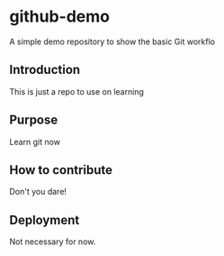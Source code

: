 # github-demo
A simple demo repository to show the basic Git workflo

## Introduction
This is just a repo to use on learning

## Purpose
Learn git now

## How to contribute
Don't you dare!

## Deployment
Not necessary for now.